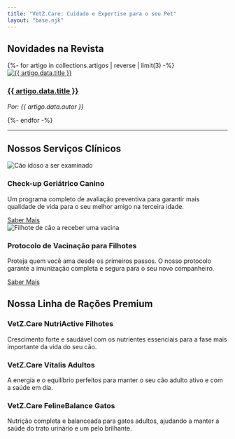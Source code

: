 ```yaml
---
title: "VetZ.Care: Cuidado e Expertise para o seu Pet"
layout: "base.njk"
---
```

<div class="container">

  <h2 class="section-title">Novidades na Revista</h2>
  <div class="card-grid">
    {%- for artigo in collections.artigos | reverse | limit(3) -%}
      <div class="card">
        <a href="{{ artigo.url }}">
          <img src="{{ artigo.data.image }}" alt="{{ artigo.data.title }}" class="card-image">
        </a>
        <div class="card-content">
          <h3><a href="{{ artigo.url }}">{{ artigo.data.title }}</a></h3>
          <p><em>Por: {{ artigo.data.autor }}</em></p>
        </div>
      </div>
    {%- endfor -%}
  </div>

  <hr>

  <h2 class="section-title">Nossos Serviços Clínicos</h2>
  <div class="card-grid">
    <div class="card">
      <img src="https://imagens/uploads/Vetz.Care-caes.png" alt="Cão idoso a ser examinado" class="card-image">
      <div class="card-content">
        <h3>Check-up Geriátrico Canino</h3>
        <p>Um programa completo de avaliação preventiva para garantir mais qualidade de vida para o seu melhor amigo na terceira idade.</p>
        <a href="#" class="cta-button">Saber Mais</a>
      </div>
    </div>
    <div class="card">
      <img src="https://images.unsplash.com/photo-1583337130417-2346a5be24c1?q=80&w=2070&auto=format&fit=crop" alt="Filhote de cão a receber uma vacina" class="card-image">
      <div class="card-content">
        <h3>Protocolo de Vacinação para Filhotes</h3>
        <p>Proteja quem você ama desde os primeiros passos. O nosso protocolo garante a imunização completa e segura para o seu novo companheiro.</p>
        <a href="#" class="cta-button">Saber Mais</a>
      </div>
    </div>
  </div>

  <h2 class="section-title">Nossa Linha de Rações Premium</h2>
  <div class="card-grid">
    <div class="card">
      <div class="card-content">
        <h3>VetZ.Care NutriActive Filhotes</h3>
        <p>Crescimento forte e saudável com os nutrientes essenciais para a fase mais importante da vida do seu cão.</p>
      </div>
    </div>
    <div class="card">
      <div class="card-content">
        <h3>VetZ.Care Vitalis Adultos</h3>
        <p>A energia e o equilíbrio perfeitos para manter o seu cão adulto ativo e com a saúde em dia.</p>
      </div>
    </div>
    <div class="card">
      <div class="card-content">
        <h3>VetZ.Care FelineBalance Gatos</h3>
        <p>Nutrição completa e balanceada para gatos adultos, ajudando a manter a saúde do trato urinário e um pelo brilhante.</p>
      </div>
    </div>
  </div>
</div>
